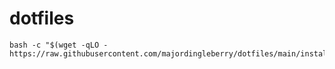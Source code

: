 # dotfiles

```
bash -c "$(wget -qLO - https://raw.githubusercontent.com/majordingleberry/dotfiles/main/install.sh)"
```

